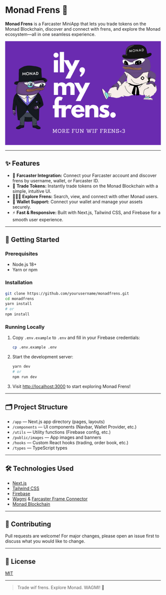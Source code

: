 # Monad Frens 🚀

**Monad Frens** is a Farcaster MiniApp that lets you trade tokens on the Monad Blockchain, discover and connect with frens, and explore the Monad ecosystem—all in one seamless experience.

![Monad Frens Banner](public/images/feed.png)

---

## ✨ Features

- 🔗 **Farcaster Integration:** Connect your Farcaster account and discover frens by username, wallet, or Farcaster ID.
- 💸 **Trade Tokens:** Instantly trade tokens on the Monad Blockchain with a simple, intuitive UI.
- 🧑‍🤝‍🧑 **Explore Frens:** Search, view, and connect with other Monad users.
- 🦄 **Wallet Support:** Connect your wallet and manage your assets securely.
- ⚡ **Fast & Responsive:** Built with Next.js, Tailwind CSS, and Firebase for a smooth user experience.

---

## 🚀 Getting Started

### Prerequisites

- Node.js 18+
- Yarn or npm

### Installation

```bash
git clone https://github.com/yourusername/monadfrens.git
cd monadfrens
yarn install
# or
npm install
```

### Running Locally

1. Copy `.env.example` to `.env` and fill in your Firebase credentials:
    ```bash
    cp .env.example .env
    ```
2. Start the development server:
    ```bash
    yarn dev
    # or
    npm run dev
    ```
3. Visit [http://localhost:3000](http://localhost:3000) to start exploring Monad Frens!

---

## 🗂️ Project Structure

- `/app` — Next.js app directory (pages, layouts)
- `/components` — UI components (Navbar, Wallet Provider, etc.)
- `/utils` — Utility functions (Firebase config, etc.)
- `/public/images` — App images and banners
- `/hooks` — Custom React hooks (trading, order book, etc.)
- `/types` — TypeScript types

---

## 🛠️ Technologies Used

- [Next.js](https://nextjs.org/)
- [Tailwind CSS](https://tailwindcss.com/)
- [Firebase](https://firebase.google.com/)
- [Wagmi](https://wagmi.sh/) & [Farcaster Frame Connector](https://github.com/farcasterxyz/frame-wagmi-connector)
- [Monad Blockchain](https://monad.xyz/)

---

## 🤝 Contributing

Pull requests are welcome! For major changes, please open an issue first to discuss what you would like to change.

---

## 📄 License

[MIT](LICENSE)

---

> Trade wif frens. Explore Monad. WAGMI! 🚀